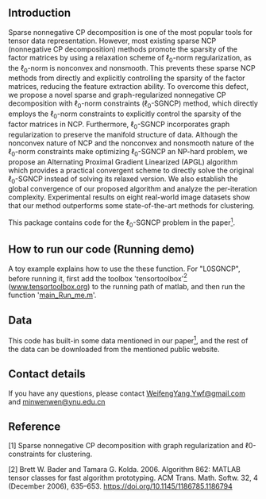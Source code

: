 ## Introduction
Sparse nonnegative CP decomposition is one of the most popular tools for tensor data representation. However, most existing sparse NCP (nonnegative CP decomposition) methods promote the sparsity of the factor matrices by using a relaxation scheme of $\ell_{0}$-norm regularization, as the $\ell_{0}$-norm is nonconvex and nonsmooth. This prevents these sparse NCP methods from directly and explicitly controlling the sparsity of the factor matrices, reducing the feature extraction ability. To overcome this defect,  we propose a novel sparse and graph-regularized nonnegative CP decomposition with $\ell_{0}$-norm constraints ($\ell_{0}$-SGNCP) method, which directly employs the $\ell_{0}$-norm constraints to explicitly control the sparsity of the factor matrices in NCP.  Furthermore, $\ell_{0}$-SGNCP incorporates graph regularization to preserve the manifold structure of data. Although the nonconvex nature of NCP and the nonconvex and nonsmooth nature of the $\ell_{0}$-norm constraints make optimizing $\ell_{0}$-SGNCP an NP-hard problem, we propose an Alternating Proximal Gradient Linearized (APGL) algorithm which provides a practical convergent scheme to directly solve the original $\ell_{0}$-SGNCP instead of solving its relaxed version. We also establish the global convergence of our proposed algorithm and analyze the per-iteration complexity. Experimental results on eight real-world image datasets show that our method outperforms some state-of-the-art methods for clustering.  

This package contains code for the $\ell_0$-SGNCP problem in the paper[<sup>1</sup>](#refer-id). 

## How to run our code (Running demo)
A toy example explains how to use the these function. For "L0SGNCP", before running it, first add the toolbox 'tensortoolbox'[<sup>2</sup>](#refer-id) (www.tensortoolbox.org) to the running path of matlab, and then run the function '[main_Run_me.m](L0SGNCP/main_Run_me.m)'. 


## Data
This code has built-in some data mentioned in our paper[<sup>1</sup>](#refer-id), and the rest of the data can be downloaded from the mentioned public website. 

## Contact details
If you have any questions, please contact WeifengYang.Ywf@gmail.com and minwenwen@ynu.edu.cn

## Reference
<div id="refer-id"></div>
[1] Sparse nonnegative CP decomposition with graph regularization and ℓ0-constraints for clustering. 

[2] Brett W. Bader and Tamara G. Kolda. 2006. Algorithm 862: MATLAB tensor classes for fast algorithm prototyping. ACM Trans. Math. Softw. 32, 4 (December 2006), 635–653. https://doi.org/10.1145/1186785.1186794

 

